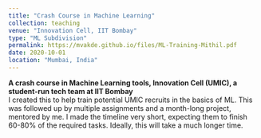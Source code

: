 ```yaml
---
title: "Crash Course in Machine Learning"
collection: teaching
venue: "Innovation Cell, IIT Bombay"
type: "ML Subdivision"
permalink: https://mvakde.github.io/files/ML-Training-Mithil.pdf
date: 2020-10-01
location: "Mumbai, India"
---
```

**A crash course in Machine Learning tools, Innovation Cell (UMIC), a student-run tech team at IIT Bombay**  
I created this to help train potential UMIC recruits in the basics of ML. This was followed up by multiple assignments and a month-long project, mentored by me. I made the timeline very short, expecting them to finish 60-80% of the required tasks. Ideally, this will take a much longer time.
<!--more-->
